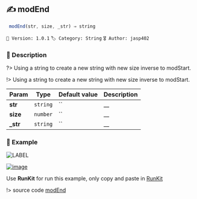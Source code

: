 ## ✍ modEnd 

```javascript
 modEnd(str, size, _str) ⇒ string 
``` 


`📢 Version: 1.0.1`  `🏷️ Category: String` `🎖️ Author: jasp402` 

### 📝 Description 


?> Using a string to create a new string with new size inverse to modStart. 


!> Using a string to create a new string with new size inverse to modStart. 


| Param | Type | Default value | Description |
| --- | --- | --- | --- |
| **str** | `string` | `` | __ | 
| **size** | `number` | `` | __ | 
| **_str** | `string` | `` | __ | 



### 🧪 Example 


![LABEL](@example ':include :type=code')




[![image](https://user-images.githubusercontent.com/8978470/89190058-8603d500-d566-11ea-914f-284448e5a1b6.png)](https://npm.runkit.com/js-packtools) 
 
Use **RunKit** for run this example, only copy and paste in [RunKit](https://npm.runkit.com/js-packtools)


!> source code [modEnd](https://github.com/jasp402/js-packtools/blob/master/lib/modEnd.js) 

